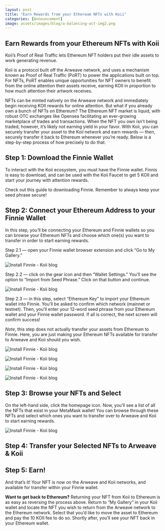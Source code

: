 ```yaml
---
layout: post
title: "Earn Rewards from your Ethereum NFTs with Koii"
categories: [Announcement]
image: assets/images/blog/a-balancing-act-img2.png
---
```


## Earn Rewards from your Ethereum NFTs with Koii

Koii’s Proof of Real Traffic lets Ethereum NFT holders put their idle assets to work generating revenue.

Koii is a protocol built off the Arweave network, and uses a mechanism known as Proof of Real Traffic (PoRT) to power the applications built on top. For NFTs, PoRT enables unique opportunities for NFT owners to benefit from the online attention their assets receive, earning KOII in proportion to how much attention their artwork receives.

NFTs can be minted natively on the Arweave network and immediately begin receiving KOII rewards for online attention. But what if you already own a bunch of NFTs on Ethereum? The Ethereum NFT market is liquid, with robust OTC exchanges like Opensea facilitating an ever-growing marketplace of trades and transactions. When the NFT you own isn’t being traded, however, it’s likely not earning yield in your favor. With Koii, you can securely transfer your asset to the Koii network and earn rewards — then, securely transfer it back to Ethereum whenever you’re ready. Below is a step-by-step process of how precisely to do that.

## Step 1: Download the Finnie Wallet

To interact with the Koii ecosystem, you must have the Finnie wallet. Finnis is easy to download, and can be used with the Koii Faucet to get 5 KOII and start your journey with attention rewards.

Check out this guide to downloading Finnie. Remember to always keep your seed phrase secure!

## Step 2: Connect your Ethereum Address to your Finnie Wallet

In this step, you’ll be connecting your Ethereum and Finnie wallets so you can browse your Ethereum NFTs and choose which one(s) you want to transfer in order to start earning rewards.

Step 2.1 — open your Finnie wallet browser extension and click “Go to My Gallery.”

![Install Finnie - Koii blog](/assets/images/blog/koiitoeth/t1.png)

Step 2.2 — click on the gear icon and then “Wallet Settings.” You’ll see the option to “Import from Seed Phrase.” Click on that button and continue.

![Install Finnie - Koii blog](/assets/images/blog/koiitoeth/t2.png)

Step 2.3 — in this step, select “Ethereum Key” to import your Ethereum wallet into Finnie. You’ll be asked to confirm which network (mainnet or testnet). Then, you’ll enter your 12-word seed phrase from your Ethereum wallet and your Finnie wallet password. If all is correct, the next screen will confirm success!

_Note_, this step does not actually transfer your assets from Ethereum to Finnie. Here, you are just making your Ethereum NFTs available for transfer to Arweave and Koii should you wish.

![Install Finnie - Koii blog](/assets/images/blog/koiitoeth/t3.png)

![Install Finnie - Koii blog](/assets/images/blog/koiitoeth/t4.png)

![Install Finnie - Koii blog](/assets/images/blog/koiitoeth/t5.png)

![Install Finnie - Koii blog](/assets/images/blog/koiitoeth/t6.png)

## Step 3: Browse your NFTs and Select

On the left-hand side, click the homepage icon. Now, you’ll see a list of all the NFTs that exist in your MetaMask wallet! You can browse through these NFTs and select which ones you want to transfer over to Arweave and Koii to start earning rewards.

![Install Finnie - Koii blog](/assets/images/blog/koiitoeth/t7.png)

## Step 4: Transfer your Selected NFTs to Arweave & Koii

## Step 5: Earn!

And that’s it! Your NFT is now on the Arweave and Koii networks, and available for transfer within your Finnie wallet.

<b>Want to get back to Ethereum?</b> Returning your NFT from Koii to Ethereum is as easy as reversing the process above. Return to “My Gallery” in your Koii wallet and locate the NFT you wish to return from the Arweave network to the Ethereum network. Select that you’d like to move the asset to Ethereum and pay the 10 KOII fee to do so. Shortly after, you’ll see your NFT back in your Ethereum wallet.
